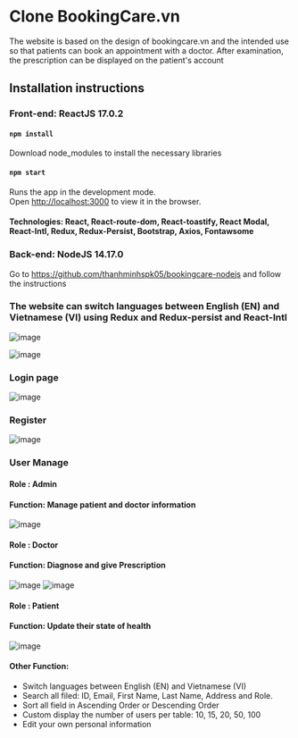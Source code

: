 # Clone BookingCare.vn
The website is based on the design of bookingcare.vn and the intended use so that patients can book an appointment with a doctor. After examination, the prescription can be displayed on the patient's account
## Installation instructions
### Front-end: ReactJS 17.0.2
#### `npm install`
Download node_modules to install the necessary libraries

#### `npm start`
Runs the app in the development mode.<br>
Open [http://localhost:3000](http://localhost:3000) to view it in the browser.

#### Technologies: React, React-route-dom, React-toastify, React Modal, React-Intl, Redux, Redux-Persist, Bootstrap, Axios, Fontawsome

### Back-end: NodeJS 14.17.0
Go to https://github.com/thanhminhspk05/bookingcare-nodejs and follow the instructions

### The website can switch languages between English (EN) and Vietnamese (VI) using Redux and Redux-persist and React-Intl
![image](https://user-images.githubusercontent.com/69253365/228874308-26013cfa-6c2e-4418-8066-56c325674dec.png)

![image](https://user-images.githubusercontent.com/69253365/228875469-5420f0fb-e18c-4e96-8b29-c3d6f0b2cd11.png)


### Login page
![image](https://user-images.githubusercontent.com/69253365/228877365-d3ff0950-d219-4635-b91a-ce0c88e49fca.png)


### Register
![image](https://user-images.githubusercontent.com/69253365/228877549-10c549ec-fe7b-43f4-95d2-ef5e4935588d.png)

### User Manage
#### Role : Admin
#### Function: Manage patient and doctor information
![image](https://user-images.githubusercontent.com/69253365/228878382-c06b2304-6be0-4bed-ac63-0663edc6e9bb.png)

#### Role : Doctor
#### Function: Diagnose and give Prescription
![image](https://user-images.githubusercontent.com/69253365/228880901-29c691dd-9f76-40a3-94a2-599e18003797.png)
![image](https://user-images.githubusercontent.com/69253365/228882091-ebe605e2-267f-42f8-a090-f73ac6f368f6.png)


#### Role : Patient
#### Function: Update their state of health
![image](https://user-images.githubusercontent.com/69253365/228881653-2e3b9f27-f5f3-4774-abba-11b63173edc7.png)

#### Other Function:
* Switch languages between English (EN) and Vietnamese (VI)
* Search all filed: ID, Email, First Name, Last Name, Address and Role.
* Sort all field in Ascending Order or Descending Order
* Custom display the number of users per table: 10, 15, 20, 50, 100
* Edit your own personal information
